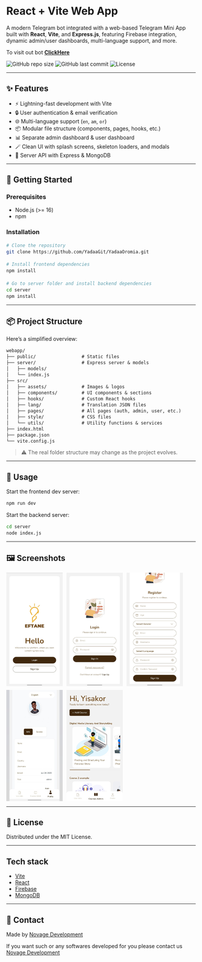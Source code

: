 # React + Vite Web App

A modern Telegram bot integrated with a web-based Telegram Mini App built with **React**, **Vite**, and **Express.js**, featuring Firebase integration, dynamic admin/user dashboards, multi-language support, and more.

To visit out bot **[ClickHere](https://t.me/yadaa_oromia_bot)**

![GitHub repo size](https://img.shields.io/github/repo-size/YadaaGit/YadaaOromia)
![GitHub last commit](https://img.shields.io/github/last-commit/YadaaGit/YadaaOromia)
![License](https://img.shields.io/github/license/YadaaGit/YadaaOromia)

---

## ✨ Features

- ⚡ Lightning-fast development with Vite
- 🔒 User authentication & email verification
- 🌐 Multi-language support (`en`, `am`, `or`)
- 📦 Modular file structure (components, pages, hooks, etc.)
- 📊 Separate admin dashboard & user dashboard
- 🪄 Clean UI with splash screens, skeleton loaders, and modals
- 📡 Server API with Express & MongoDB

---

## 🚀 Getting Started

### Prerequisites
- Node.js (>= 16)
- npm

### Installation

```bash
# Clone the repository
git clone https://github.com/YadaaGit/YadaaOromia.git

# Install frontend dependencies
npm install

# Go to server folder and install backend dependencies
cd server
npm install
````

---

## 📦 Project Structure

Here’s a simplified overview:

```
webapp/
├── public/                 # Static files
├── server/                 # Express server & models
│   ├── models/
│   └── index.js
├── src/
│   ├── assets/             # Images & logos
│   ├── components/         # UI components & sections
│   ├── hooks/              # Custom React hooks
│   ├── lang/               # Translation JSON files
│   ├── pages/              # All pages (auth, admin, user, etc.)
│   ├── style/              # CSS files
│   └── utils/              # Utility functions & services
├── index.html
├── package.json
└── vite.config.js
```

> ⚠️ The real folder structure may change as the project evolves.

---

## 📖 Usage

Start the frontend dev server:

```bash
npm run dev
```

Start the backend server:

```bash
cd server
node index.js
```

---

## 🖼️ Screenshots

<div style="display: flex; gap: 10px; flex-wrap: wrap;">
  <img src="./public/screenshots/welcome.jpg" width="150" alt="Welcome page"/>
  <img src="./public/screenshots/login.jpg" width="150" alt="Login page"/>
  <img src="./public/screenshots/register.jpg" width="150" alt="Register page"/>
  <img src="./public/screenshots/profile.jpg" width="150" alt="Profile page"/>
  <img src="./public/screenshots/course.jpg" width="150" alt="Course page"/>
</div>

<!-- ![Welcome page](./public/screenshots/welcome.jpg "Welcome page")
![Login page](./public/screenshots/login.jpg "Login page")
![Register page](./public/screenshots/register.jpg "Register page")
![Profile page](./public/screenshots/profile.jpg "Profile page")
![Course page](./public/screenshots/course.jpg "Course page") -->

---

## 📜 License

Distributed under the MIT License.

---

## Tech stack

* [Vite](https://vitejs.dev/)
* [React](https://reactjs.org/)
* [Firebase](https://firebase.google.com/)
* [MongoDB](https://mongodb.com)

---

## 📧 Contact

Made by [Novage Development](mailto:novageinvestmentgroup@gmail.com)

If you want such or any softwares developed for you please contact us [Novage Development](mailto:novageinvestmentgroup@gmail.com)

